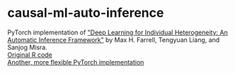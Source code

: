 # causal-ml-auto-inference
PyTorch implementation of ["Deep Learning for Individual Heterogeneity: An Automatic Inference Framework"](https://arxiv.org/abs/2010.14694) by Max H. Farrell, Tengyuan Liang, and Sanjog Misra. \
[Original R code](https://github.com/MisraLab/cml.github.io/tree/main/Lecture%208) \
[Another, more flexible PyTorch implementation](https://github.com/connachermurphy/causal-machine-learning) 
